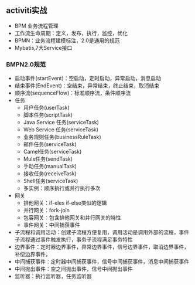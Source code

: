 ## activiti实战
* BPM 业务流程管理 
* 工作流生命周期：定义，发布，执行，监控，优化
* BPMN：业务流程建模标注，2.0是通用的规范
* Mybatis,7大Service接口


### BMPN2.0规范
* 启动事件(startEvent)：空启动，定时启动，异常启动，消息启动
* 结束事件(EndEvent)：空结束，异常结束，终止结束，取消结束
* 顺序流(sequenceFlow)：标准顺序流，条件顺序流
* 任务
    * 用户任务(userTask)
    * 脚本任务(scriptTask)
    * Java Service 任务(serviceTask)
    * Web Service 任务(serviceTask)
    * 业务规则任务(businessRuleTask)
    * 邮件任务(serviceTask)
    * Camel任务(serviceTask)
    * Mule任务(sendTask)
    * 手动任务(manualTask)
    * 接收任务(receiveTask)
    * Shell任务(serviceTask)
    * 多实例：顺序执行或并行执行多次
* 网关
    * 排他网关：if-eles if-else类似的逻辑
    * 并行网关：fork-join 
    * 包容网关：包含排他网关和并行网关的特性
    * 事件网关：中间捕获事件
* 子流程和调用活动：创建子流程方便复用，调用活动是调用外部的流程，事件子流程通过事件触发执行，事务子流程满足事务特性
* 边界事件：定时器边界事件，异常边界事件，信号边界事件，取消边界事件，补偿边界事件，
* 中间捕获事件：定时器中间捕获事件，信号中间捕获事件，消息中间捕获事件
* 中间抛出事件：空之间抛出事件，信号中间抛出事件
* 监听器：执行监听器，任务监听器

###

